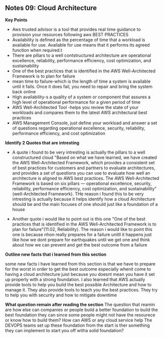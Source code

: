 ## Notes 09: Cloud Architecture

**Key Points**
+ Aws trusted advisor is a tool that provides real time guidance to provision your resources following aws BEST PRACTICES
+  Availability is defined as the percentage of time that a workload is available for use. Available for use means that it performs its agreed function when required.t
+ There are pillars to a well contstructured architecture are operational excellence, reliability, performance efficiency, cost optimization, and sustainability
+ One of the best practices that is identified in the AWS Well-Architected Framework is to plan for failure
+ mean time to failure-which is the length of time a system is available until it fails. Once it does fail, you need to repair and bring the system back online
+ High availability-s a quality of a system or component that assures a high level of operational performance for a given period of time
+ AWS Well-Architected Tool -helps you review the state of your workloads and compares them to the latest AWS architectural best practices
+  AWS Management Console, just define your workload and answer a set of questions regarding operational excellence, security, reliability, performance efficiency, and cost optimization
  
**Identify 2 Quotes that are intresting**
+ A quote i found to be very intresting is actually the pillars to a well constructured cloud "Based on what we have learned, we have created the AWS Well-Architected Framework, which provides
a consistent set of best practices for customers and partners to evaluate architectures, and provides a set
of questions you can use to evaluate how well an architecture is aligned to AWS best practices.
The AWS Well-Architected Framework is based on six pillars — operational excellence, security, reliability,
performance efficiency, cost optimization, and sustainability"(well-Architected Framework). THe reason i found this to be very intresting is actually because it helps identify how a cloud Architecture should be and the main focuses of one should just like a foundation of a house

+ Another quote i would like to point out is this one "One of the best practices that is identified in the AWS Well-Architected Framework is to plan for failure"(11.02, Reliability). The reason i would like to point this one is because nhon really prepares for a failure unitll it happens just like how we dont prepare for earthquakes until we get one and think about how we can prevent and get the best outcome from a failure

**Outline new facts that i learned from this section**

some new facts i have learned from this section is that we have to prepare for the worst in order to get the best outcome especially whenit come to having a cloud architecture juist because you doesnt mean you have it set up properly with a strong foundation. I also learned that AWS actually provide tools to help you build the best possible Architecture and how to manage it. They also provide tools to teach you the best practices. They try to help you with security and how to mitigate downtime


**What question remain after reading the section**
The question that reamin are how else can companies or people build a better foundation to build the best foundation they can since some people might not have the resourece or know how to build them? How can AWS or any cloud service help The DEVOPS teams set up these foundation from the start is ther something they can implement to start you off witha solid foundation?
